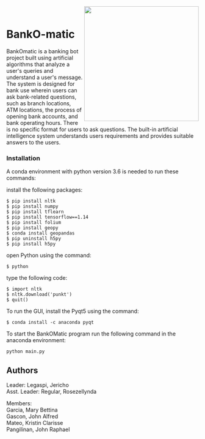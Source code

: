 <img src="https://github.com/JerichoLeg/BankOmatic/blob/RDRegular/UI/bnkmat.png" align="right" alt="" width="300"/> 
<br/>

# BankO-matic   

BankOmatic is a banking bot project built using artificial algorithms that analyze a user's queries and understand a user's message. The system is designed for bank use wherein users can ask  bank-related questions, such as branch locations, ATM locations, the process of opening bank accounts, and bank operating hours. There is no specific format for users to ask questions. The built-in artificial intelligence system understands users requirements and provides suitable answers to the users.

### Installation 
A conda environment with python version 3.6 is needed to run these commands: <br/>

install the following packages:
```
$ pip install nltk 
$ pip install numpy
$ pip install tflearn 
$ pip install tensorflow==1.14
$ pip install folium 
$ pip install geopy
$ conda install geopandas
$ pip uninstall h5py
$ pip install h5py 
```
open Python using the command:
```
$ python
```
type the following code:
```
$ import nltk 
$ nltk.download('punkt') 
$ quit()
```
To run the GUI, install the Pyqt5 using the command:

```
$ conda install -c anaconda pyqt

```
To start the BankOMatic program run the following command in the anaconda environment:
```
python main.py
```




## Authors 

Leader: Legaspi, Jericho <br/>
Asst. Leader: Regular, Rosezellynda

Members: <br/>
Garcia, Mary Bettina <br/>
Gascon, John Alfred <br/>
Mateo, Kristin Clarisse <br/>
Pangilinan, John Raphael <br/>
